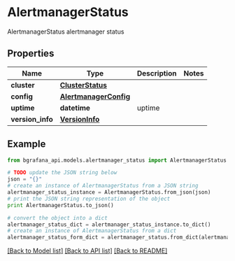 # AlertmanagerStatus

AlertmanagerStatus alertmanager status

## Properties
Name | Type | Description | Notes
------------ | ------------- | ------------- | -------------
**cluster** | [**ClusterStatus**](ClusterStatus.md) |  | 
**config** | [**AlertmanagerConfig**](AlertmanagerConfig.md) |  | 
**uptime** | **datetime** | uptime | 
**version_info** | [**VersionInfo**](VersionInfo.md) |  | 

## Example

```python
from bgrafana_api.models.alertmanager_status import AlertmanagerStatus

# TODO update the JSON string below
json = "{}"
# create an instance of AlertmanagerStatus from a JSON string
alertmanager_status_instance = AlertmanagerStatus.from_json(json)
# print the JSON string representation of the object
print AlertmanagerStatus.to_json()

# convert the object into a dict
alertmanager_status_dict = alertmanager_status_instance.to_dict()
# create an instance of AlertmanagerStatus from a dict
alertmanager_status_form_dict = alertmanager_status.from_dict(alertmanager_status_dict)
```
[[Back to Model list]](../README.md#documentation-for-models) [[Back to API list]](../README.md#documentation-for-api-endpoints) [[Back to README]](../README.md)


